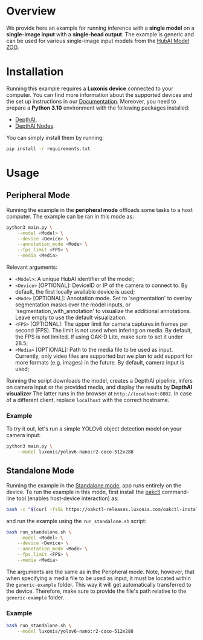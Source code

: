 # Overview

We provide here an example for running inference with a **single model** on a **single-image input** with a **single-head output**.
The example is generic and can be used for various single-image input models from the [HubAI Model ZOO](https://hub.luxonis.com/ai/models).

# Installation

Running this example requires a **Luxonis device** connected to your computer. You can find more information about the supported devices and the set up instructions in our [Documentation](https://rvc4.docs.luxonis.com/hardware).
Moreover, you need to prepare a **Python 3.10** environment with the following packages installed:

- [DepthAI](https://pypi.org/project/depthai/),
- [DepthAI Nodes](https://pypi.org/project/depthai-nodes/).

You can simply install them by running:

```bash
pip install -r requirements.txt
```

# Usage

## Peripheral Mode

Running the example in the **peripheral mode** offloads some tasks to a host computer.
The example can be ran in this mode as:

```bash
python3 main.py \
    --model <Model> \
    --device <Device> \
    --annotation_mode <Mode> \
    --fps_limit <FPS> \
    --media <Media>
```

Relevant arguments:

- `<Model>`: A unique HubAI identifier of the model;
- `<Device>` \[OPTIONAL\]: DeviceID or IP of the camera to connect to.
  By default, the first locally available device is used;
- `<Mode>` \[OPTIONAL\]: Annotation mode. Set to 'segmentation' to overlay segmentation masks over the model inputs, or 'segmentation_with_annotation' to visualize the additional annotations. Leave empty to use the default visualization.
- `<FPS>` \[OPTIONAL\]: The upper limit for camera captures in frames per second (FPS).
  The limit is not used when infering on media.
  By default, the FPS is not limited.
  If using OAK-D Lite, make sure to set it under 28.5;
- `<Media>` \[OPTIONAL\]: Path to the media file to be used as input.
  Currently, only video files are supported but we plan to add support for more formats (e.g. images) in the future.
  By default, camera input is used;

Running the script downloads the model, creates a DepthAI pipeline, infers on camera input or the provided media, and display the results by **DepthAI visualizer**
The latter runs in the browser at `http://localhost:8082`.
In case of a different client, replace `localhost` with the correct hostname.

### Example

To try it out, let's run a simple YOLOv6 object detection model on your camera input:

```bash
python3 main.py \
    --model luxonis/yolov6-nano:r2-coco-512x288
```

## Standalone Mode

Running the example in the [Standalone mode](https://rvc4.docs.luxonis.com/software/depthai/standalone/), app runs entirely on the device.
To run the example in this mode, first install the [oakctl](https://rvc4.docs.luxonis.com/software/tools/oakctl/) command-line tool (enables host-device interaction) as:

```bash
bash -c "$(curl -fsSL https://oakctl-releases.luxonis.com/oakctl-installer.sh)"
```

and run the example using the `run_standalone.sh` script:

```bash
bash run_standalone.sh \
    --model <Model> \
    --device <Device> \
    --annotation_mode <Mode> \
    --fps_limit <FPS> \
    --media <Media>
```

The arguments are the same as in the Peripheral mode.
Note, however, that when specifying a media file to be used as input, it must be located within the `generic-example` folder.
This way it will get automatically transferred to the device.
Therefore, make sure to provide the file's path relative to the `generic-example` folder.

### Example

```bash
bash run_standalone.sh \
    --model luxonis/yolov6-nano:r2-coco-512x288
```
